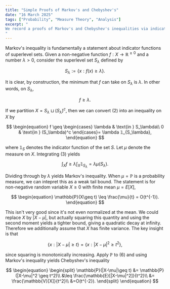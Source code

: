 ```yaml
---
title: "Simple Proofs of Markov's and Chebyshev's"
date: "16 March 2025"
tags: ["Probability", "Measure Theory", "Analysis"]
excerpt: "
We record a proofs of Markov's and Chebyshev's inequalities via indicator functions.
"
---
```


Markov's inequality is fundamentally a statement about indicator functions of superlevel sets. Given a non-negative function $f:X\to \mathbb{R}^{\geq 0}$ and a number $\lambda>0$, consider the superlevel set $S_\lambda$ defined by

$$
\begin{equation}
S_\lambda:=\{x: f(x)\geq \lambda\}.
\end{equation}
$$

It is clear, by construction, the minimum that $f$ can take on $S_\lambda$ is $\lambda$. In other words, on $S_\lambda$,

$$
\begin{equation}
f \geq \lambda.
\end{equation}
$$

If we partition $X=S_\lambda \sqcup (S_\lambda)^c$, then we can convert (2) into an inequality on $X$ by

$$
\begin{equation}
f \geq \begin{cases}
\lambda & \text{in } S_\lambda\\
0 & \text{in } (S_\lambda)^c
\end{cases}= \lambda 𝟙_{S_\lambda},
\end{equation}
$$

where $𝟙_S$ denotes the indicator function of the set $S$. Let $\mu$ denote the measure on $X$. Integrating (3) yields

$$
\begin{equation}
\int_X f\geq \lambda \int_X  𝟙_{S_\lambda} = \lambda \mu(S_\lambda).
\end{equation}
$$

Dividing through by $\lambda$ yields Markov's inequality. When $\mu=\mathbb{P}$ is a probability measure, we can intepret this as a weak tail bound. The statement is for non-negative random variable $X\geq 0$ with finite mean $\mu=E[X]$,

$$
\begin{equation}
\mathbb{P}(X\geq t) \leq \frac{\mu}{t} = O(t^{-1}).
\end{equation}
$$

This isn't very good since it's not even normalized at the mean. We could replace $X$ by $|X-\mu|$, but actually squaring this quantity and using the second moment yields a tighter bound, giving a quadratic decay at infinity. Therefore we additionally assume that $X$ has finite variance. The key insight is that

$$
\begin{equation}
\{x: |X-\mu|\geq t\} = \{x:|X-\mu|^2 \geq t^2\},
\end{equation}
$$

since squaring is monotonically increasing. Apply $\mathbb{P}$ to (6) and using Markov's inequality yields Chebyshev's inequality

$$
\begin{equation}
\begin{split}
\mathbb{P}(|X-\mu|\geq t) &= \mathbb{P}(|X-\mu|^2 \geq t^2)\\
&\leq \frac{\mathbb{E}[|X-\mu|^2]}{t^2}\\
&= \frac{\mathbb{V}[X]}{t^2}\\
&=O(t^{-2}).
\end{split}
\end{equation}
$$
